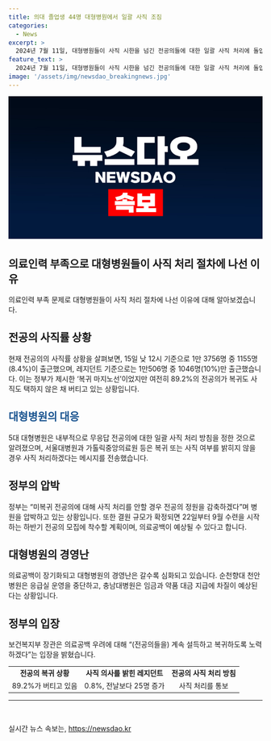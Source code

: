 ```yaml
---
title: 의대 졸업생 44명 대형병원에서 일괄 사직 조짐
categories:
  - News
excerpt: >
  2024년 7월 11일, 대형병원들이 사직 시한을 넘긴 전공의들에 대한 일괄 사직 처리에 돌입했다. 보건복지부에 따르면 15일 기준으로 전공의 중 89.2%가 아직도 복귀나 사직을 결정하지 않았으며, 이에 5대 대형병원은 무응답 전공의에 대한 일괄 사직 처리 방침을 세웠다. 정부는 결원이 확정되면 하반기 전공의 모집에 착수할 예정이지만, 의료계는 의료공백 우려를 표명하고 있다. 대형병원의 경영난 역시 심각한 상황으로 전환되고 있으며, 정부는 계속해서 복귀를 유도하는 노력을 기울이고 있다.
feature_text: >
  2024년 7월 11일, 대형병원들이 사직 시한을 넘긴 전공의들에 대한 일괄 사직 처리에 돌입했다. 보건복지부에 따르면 15일 기준으로 전공의 중 89.2%가 아직도 복귀나 사직을 결정하지 않았으며, 이에 5대 대형병원은 무응답 전공의에 대한 일괄 사직 처리 방침을 세웠다. 정부는 결원이 확정되면 하반기 전공의 모집에 착수할 예정이지만, 의료계는 의료공백 우려를 표명하고 있다. 대형병원의 경영난 역시 심각한 상황으로 전환되고 있으며, 정부는 계속해서 복귀를 유도하는 노력을 기울이고 있다.
image: '/assets/img/newsdao_breakingnews.jpg'
---
```


<p><img src="/assets/img/newsdao_breakingnews.jpg" alt="bookingtag 속보" /></p>

<h2>의료인력 부족으로 대형병원들이 사직 처리 절차에 나선 이유</h2>

<p data-ke-size="size16">의료인력 부족 문제로 대형병원들이 사직 처리 절차에 나선 이유에 대해 알아보겠습니다.</p>

<h2>전공의 사직률 상황</h2>

<p data-ke-size="size16">현재 전공의의 사직률 상황을 살펴보면, 15일 낮 12시 기준으로 1만 3756명 중 1155명(8.4%)이 출근했으며, 레지던트 기준으로는 1만506명 중 1046명(10%)만 출근했습니다. 이는 정부가 제시한 ‘복귀 마지노선’이었지만 여전히 89.2%의 전공의가 복귀도 사직도 택하지 않은 채 버티고 있는 상황입니다.</p>

<h2><span style="color: #1a5490;">대형병원의 대응</span></h2>

<p data-ke-size="size16">5대 대형병원은 내부적으로 무응답 전공의에 대한 일괄 사직 처리 방침을 정한 것으로 알려졌으며, 서울대병원과 가톨릭중앙의료원 등은 복귀 또는 사직 여부를 밝히지 않을 경우 사직 처리하겠다는 메시지를 전송했습니다.</p>

<h2>정부의 압박</h2>

<p data-ke-size="size16">정부는 “미복귀 전공의에 대해 사직 처리를 안할 경우 전공의 정원을 감축하겠다”며 병원을 압박하고 있는 상황입니다. 또한 결원 규모가 확정되면 22일부터 9월 수련을 시작하는 하반기 전공의 모집에 착수할 계획이며, 의료공백이 예상될 수 있다고 합니다.</p>

<h2>대형병원의 경영난</h2>

<p data-ke-size="size16">의료공백이 장기화되고 대형병원의 경영난은 갈수록 심화되고 있습니다. 순천향대 천안병원은 응급실 운영을 중단하고, 충남대병원은 임금과 약품 대금 지급에 차질이 예상된다는 상황입니다.</p>

<h2>정부의 입장</h2>

<p data-ke-size="size16">보건복지부 장관은 의료공백 우려에 대해 “(전공의들을) 계속 설득하고 복귀하도록 노력하겠다”는 입장을 밝혔습니다.</p>

<table>
   <tbody>
      <tr>
         <td style="text-align: center; height: 17px;"><b>전공의 복귀 상황</b></td>
         <td style="text-align: center; height: 17px;"><b>사직 의사를 밝힌 레지던트</b></td>
         <td style="text-align: center; height: 17px;"><b>전공의 사직 처리 방침</b></td>
      </tr>
      <tr>
         <td style="text-align: center; height: 17px;">89.2%가 버티고 있음</td>
         <td style="text-align: center; height: 17px;">0.8%, 전날보다 25명 증가</td>
         <td style="text-align: center; height: 17px;">사직 처리를 통보</td>
      </tr>
   </tbody>
</table>

<hr>

<p data-ke-size="size16">&nbsp;</p>
실시간 뉴스 속보는, <a href="https://newsdao.kr" rel="dofollow">https://newsdao.kr</a>



